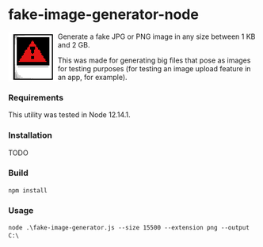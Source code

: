 # fake-image-generator-node

<img align="left" width="100" height="100" src="fake-image-generator.png">

Generate a fake JPG or PNG image in any size between 1 KB and 2 GB.

This was made for generating big files that pose as images for testing purposes (for testing an image upload feature in an app, for example).

### Requirements

This utility was tested in Node 12.14.1.

### Installation

TODO

### Build

```
npm install
```

### Usage

```
node .\fake-image-generator.js --size 15500 --extension png --output C:\
```
